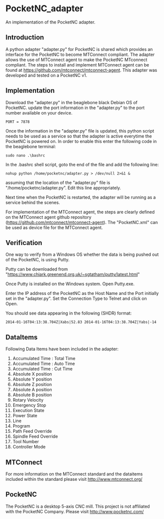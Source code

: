 # PocketNC_adapter
An implementation of the PocketNC adapter.

Introduction
------------
A python adapter "adapter.py" for PocketNC is shared which provides an interface for the PocketNC to become MTConnect compliant. The adapter allows the use of MTConnect agent to make the PocketNC MTconnect compliant. The steps to install and implement MTConnect agent can be found at https://github.com/mtconnect/mtconnect-agent. This adapter was developed and tested on a PocketNC v1.

Implementation
--------------
Download the "adapter.py" in the beaglebone black Debian OS of PocketNC. update the port information in the "adapter.py" to the port number available on your device.

`PORT = 7878`

Once the information in the "adapter.py" file is updated, this python script needs to be used as a service so that the adapter is active everytime the PocketNC is powered on. In order to enable this enter the following code in the beaglebone terminal:

`sudo nano .\bashrc`

In the .bashrc shell script, goto the end of the file and add the following line:

`nohup python /home/pocketnc/adapter.py > /dev/null 2>&1 &`

assuming that the location of the "adapter.py" file is "/home/pocketnc/adapter.py". Edit this line appropriately.

Next time when the PocketNC is restarted, the adapter will be running as a service behind the scenes.

For implementation of the MTConnect agent, the steps are clearly defined on the MTConnect agent github repository (https://github.com/mtconnect/mtconnect-agent). The "PocketNC.xml" can be used as device file for the MTConnect agent.

Verification
------------

One way to verify from a Windows OS whether the data is being pushed out of the PocketNC, is using Putty.

Putty can be downloaded from "https://www.chiark.greenend.org.uk/~sgtatham/putty/latest.html"

Once Putty is installed on the Windows system. Open Putty.exe.

Enter the IP address of the PocketNC as the Host Name and the Port initially set in the "adapter.py".
Set the Connection Type to Telnet and click on Open.

You should see data appearing in the following (SHDR) format:

`2014-01-16T04:13:38.704Z|Xabs|52.83
2014-01-16T04:13:38.704Z|Yabs|-14`

DataItems
---------
Following Data Items have been included in the adapter:

1.  Accumulated Time : Total Time
2.  Accumulated Time : Auto Time
3.  Accumulated Time : Cut Time
4.  Absolute X position
5.  Absolute Y position
6.  Absolute Z position
7.  Absolute A position
8.  Absolute B position
9.  Rotary Velocity 
10. Emergency Stop
11. Execution State
12. Power State
13. Line
14. Program
15. Path Feed Override
16. Spindle Feed Override
17. Tool Number
18. Controller Mode

MTConnect
---------
For more information on the MTConnect standard and the dataitems included within the standard please visit
http://www.mtconnect.org/

PocketNC
---------
The PocketNC is a desktop 5-axis CNC mill. This project is not affiliated with the PocketNC Company. Please visit
http://www.pocketnc.com/
